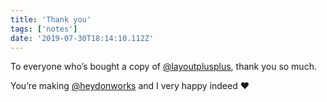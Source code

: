 ```yaml
---
title: 'Thank you'
tags: ['notes'] 
date: '2019-07-30T18:14:10.112Z'
---
```

To everyone who’s bought a copy of [@layoutplusplus](//twitter.com/layoutplusplus), thank you so much.

You’re making [@heydonworks](//twitter.com/heydonworks) and I very happy indeed ♥️